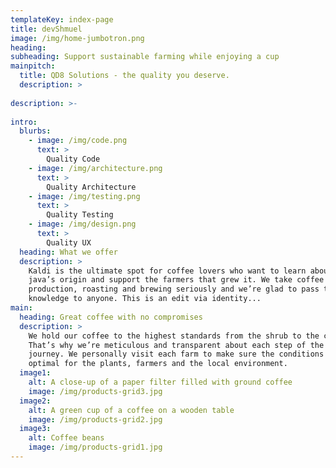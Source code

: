 ```yaml
---
templateKey: index-page
title: devShmuel
image: /img/home-jumbotron.png
heading: 
subheading: Support sustainable farming while enjoying a cup
mainpitch:
  title: QD8 Solutions - the quality you deserve.
  description: >
    
description: >-
  
intro:
  blurbs:
    - image: /img/code.png
      text: >
        Quality Code
    - image: /img/architecture.png
      text: >
        Quality Architecture
    - image: /img/testing.png
      text: >
        Quality Testing
    - image: /img/design.png
      text: >
        Quality UX
  heading: What we offer
  description: >
    Kaldi is the ultimate spot for coffee lovers who want to learn about their
    java’s origin and support the farmers that grew it. We take coffee
    production, roasting and brewing seriously and we’re glad to pass that
    knowledge to anyone. This is an edit via identity...
main:
  heading: Great coffee with no compromises
  description: >
    We hold our coffee to the highest standards from the shrub to the cup.
    That’s why we’re meticulous and transparent about each step of the coffee’s
    journey. We personally visit each farm to make sure the conditions are
    optimal for the plants, farmers and the local environment.
  image1:
    alt: A close-up of a paper filter filled with ground coffee
    image: /img/products-grid3.jpg
  image2:
    alt: A green cup of a coffee on a wooden table
    image: /img/products-grid2.jpg
  image3:
    alt: Coffee beans
    image: /img/products-grid1.jpg
---
```

